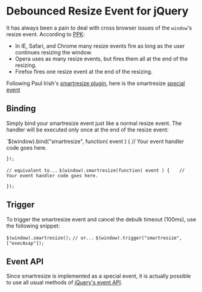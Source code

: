 Debounced Resize Event for jQuery
=================================

It has always been a pain to deal with cross browser issues of the `window`'s resize event.
According to [PPK](http://www.quirksmode.org/dom/events/resize.html#link1):
 - In IE, Safari, and Chrome many resize events fire as long as the user continues resizing the window.
 - Opera uses as many resize events, but fires them all at the end of the resizing.
 - Firefox fires one resize event at the end of the resizing.

Following Paul Irish's [smartresize plugin](http://paulirish.com/2009/throttled-smartresize-jquery-event-handler/), here is the smartresize [special event](http://brandonaaron.net/blog/2009/06/4/jquery-edge-new-special-event-hooks)

Binding
-------

Simply bind your smartresize event just like a normal resize event. The handler will be executed only once at the end of the resize event:

`$(window).bind("smartresize", function( event ) {
	// Your event handler code goes here.
	
`});`

`// equivalent to...`
`$(window).smartresize(function( event ) {`
`	// Your event handler code goes here.`
	
`});`

Trigger
-------

To trigger the smartresize event and cancel the debulk timeout (100ms), use the following snippet:

`$(window).smartresize();`
`// or...`
`$(window).trigger("smartresize", ["execAsap"]);`

Event API
---------

Since smartresize is implemented as a special event, it is actually possible to use all usual methods of [jQuery's event API](http://docs.jquery.com/Events).